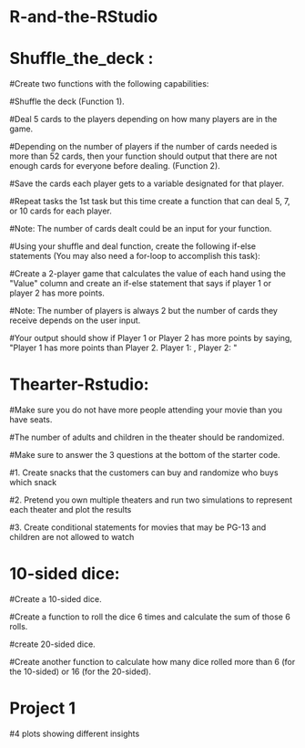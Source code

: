 # R-and-the-RStudio
# Shuffle_the_deck :
#Create two functions with the following capabilities:
  
#Shuffle the deck (Function 1).

#Deal 5 cards to the players depending on how many players are in the game.

#Depending on the number of players if the number of cards needed is more than 52 cards, then your function should output that there are not enough cards for everyone before dealing. (Function 2).

#Save the cards each player gets to a variable designated for that player.

#Repeat tasks the 1st task but this time create a function that can deal 5, 7, or 10 cards for each player. 

#Note: The number of cards dealt could be an input for your function.

#Using your shuffle and deal function, create the following if-else statements (You may also need a for-loop to accomplish this task):

#Create a 2-player game that calculates the value of each hand using the "Value" column and create an if-else statement that says if player 1 or player 2 has more points.

#Note: The number of players is always 2 but the number of cards they receive depends on the user input.

#Your output should show if Player 1 or Player 2 has more points by saying, "Player 1 has more points than Player 2. Player 1: <point value here>, Player 2: <point value here>"

# Thearter-Rstudio:

#Make sure you do not have more people attending your movie than you have seats.

#The number of adults and children in the theater should be randomized.

#Make sure to answer the 3 questions at the bottom of the starter code.

#1. Create snacks that the customers can buy and randomize who buys which snack

#2. Pretend you own multiple theaters and run two simulations to represent each theater and plot the results

#3. Create conditional statements for movies that may be PG-13 and children are not allowed to watch

# 10-sided dice:

#Create a 10-sided dice.

#Create a function to roll the dice 6 times and calculate the sum of those 6 rolls.

#create 20-sided dice.

#Create another function to calculate how many dice rolled more than 6 (for the 10-sided) or 16 (for the 20-sided).

# Project 1 
#4 plots showing different insights
